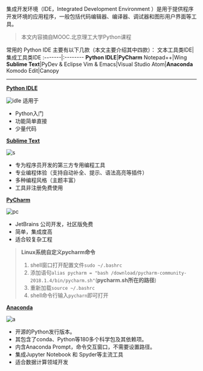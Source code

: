 ﻿集成开发环境（IDE，Integrated Development Environment ）是用于提供程序开发环境的应用程序，一般包括代码编辑器、编译器、调试器和图形用户界面等工具。
> 本文内容摘自MOOC.北京理工大学Python课程

常用的 Python IDE 主要有以下几款（本文主要介绍其中四款）：
文本工具类IDE| 集成工具类IDE
:-------|:--------
**Python IDLE**|**PyCharm**
Notepad++|Wing
**Sublime Text**|PyDev & Eclipse
Vim & Emacs|Visual Studio
Atom|**Anaconda**
Komodo Edit|Canopy



-------

[**Python IDLE**](https://www.python.org/downloads/)

![idle](https://img-blog.csdn.net/20180525140547316?watermark/2/text/aHR0cHM6Ly9ibG9nLmNzZG4ubmV0L3FxXzQxNTE4Mjc3/font/5a6L5L2T/fontsize/400/fill/I0JBQkFCMA==/dissolve/70)
适用于

- Python入门
- 功能简单直接
- 少量代码


[**Sublime Text**](http://www.sublimetext.com/)

![s](https://img-blog.csdn.net/20180525142607744?watermark/2/text/aHR0cHM6Ly9ibG9nLmNzZG4ubmV0L3FxXzQxNTE4Mjc3/font/5a6L5L2T/fontsize/400/fill/I0JBQkFCMA==/dissolve/70)

- 专为程序员开发的第三方专用编程工具
- 专业编程体验（支持自动补全、提示、语法高亮等插件）
- 多种编程风格（主题丰富）
- 工具非注册免费使用


[**PyCharm**](https://www.jetbrains.com/pycharm/)

![pc](https://img-blog.csdn.net/20180525143109495?watermark/2/text/aHR0cHM6Ly9ibG9nLmNzZG4ubmV0L3FxXzQxNTE4Mjc3/font/5a6L5L2T/fontsize/400/fill/I0JBQkFCMA==/dissolve/70)

- JetBrains 公司开发，社区版免费
- 简单，集成度高
- 适合较复杂工程

> **Linux系统自定义pycharm命令**
> 1. shell窗口打开配置文件`sudo ~/.bashrc`
> 2. 添加语句`alias pycharm = "bash /download/pycharm-community-2018.1.4/bin/pycharm.sh"`(**pycharm.sh所在的路径**)
> 3. 重新加载`source ~/.bashrc`
> 4. shell命令行输入`pycharn`即可打开


[**Anaconda**](https://www.anaconda.com/download/)

![a](https://img-blog.csdn.net/20180525143505975?watermark/2/text/aHR0cHM6Ly9ibG9nLmNzZG4ubmV0L3FxXzQxNTE4Mjc3/font/5a6L5L2T/fontsize/400/fill/I0JBQkFCMA==/dissolve/70)


- 开源的Python发行版本。
- 其包含了conda、Python等180多个科学包及其依赖项。
- 内含Anaconda Prompt，命令交互窗口，不需要设置路径。
- 集成Jupyter Notebook 和 Spyder等主流工具
- 适合数据计算领域开发
